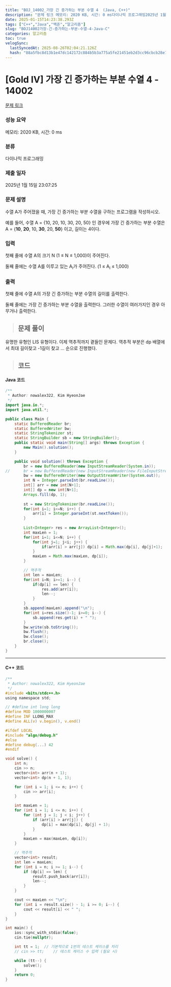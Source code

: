 ```yaml
---
title: "BOJ_14002_가장 긴 증가하는 부분 수열 4  (Java, C++)"
description: "문제 링크 메모리: 2020 KB, 시간: 0 ms다이나믹 프로그래밍2025년 1월 15일 23:07:25유명한 유형인 LIS 유형이다. 이제 역추적까지 곁들인 문제다. 역추적 부분은 dp 배열에서 최대 길이찾고 -1길이 찾고 ... 순으로 진행했다.public cla"
date: 2025-01-15T14:23:38.293Z
tags: ["C++","Java","백준","알고리즘"]
slug: "BOJ14002가장-긴-증가하는-부분-수열-4-Java-C"
categories: 알고리즘
toc: true
velogSync:
  lastSyncedAt: 2025-08-26T02:04:21.126Z
  hash: "88a5fbc8d13b1e47dc142172c884b5b3a775a5fe21451eb2d3cc96cbcb28e7c7"
---
```


# [Gold IV] 가장 긴 증가하는 부분 수열 4 - 14002 

[문제 링크](https://www.acmicpc.net/problem/14002) 

### 성능 요약

메모리: 2020 KB, 시간: 0 ms

### 분류

다이나믹 프로그래밍

### 제출 일자

2025년 1월 15일 23:07:25

### 문제 설명

<p>수열 A가 주어졌을 때, 가장 긴 증가하는 부분 수열을 구하는 프로그램을 작성하시오.</p>

<p>예를 들어, 수열 A = {10, 20, 10, 30, 20, 50} 인 경우에 가장 긴 증가하는 부분 수열은 A = {<strong>10</strong>, <strong>20</strong>, 10, <strong>30</strong>, 20, <strong>50</strong>} 이고, 길이는 4이다.</p>

### 입력 

 <p>첫째 줄에 수열 A의 크기 N (1 ≤ N ≤ 1,000)이 주어진다.</p>

<p>둘째 줄에는 수열 A를 이루고 있는 A<sub>i</sub>가 주어진다. (1 ≤ A<sub>i</sub> ≤ 1,000)</p>

### 출력 

 <p>첫째 줄에 수열 A의 가장 긴 증가하는 부분 수열의 길이를 출력한다.</p>

<p>둘째 줄에는 가장 긴 증가하는 부분 수열을 출력한다. 그러한 수열이 여러가지인 경우 아무거나 출력한다.</p>

> ## 문제 풀이

유명한 유형인 LIS 유형이다. 이제 역추적까지 곁들인 문제다. 역추적 부분은 dp 배열에서 최대 길이찾고 -1길이 찾고 ... 순으로 진행했다.


> ## 코드

#### Java 코드
```java
/**
 * Author: nowalex322, Kim HyeonJae
 */
import java.io.*;
import java.util.*;

public class Main {
	static BufferedReader br;
	static BufferedWriter bw;
	static StringTokenizer st;
	static StringBuilder sb = new StringBuilder();
	public static void main(String[] args) throws Exception {
		new Main().solution();
	}

	public void solution() throws Exception {
		br = new BufferedReader(new InputStreamReader(System.in));
//		br = new BufferedReader(new InputStreamReader(new FileInputStream("input.txt")));
		bw = new BufferedWriter(new OutputStreamWriter(System.out));
		int N = Integer.parseInt(br.readLine());
		int[] arr = new int[N+1];
		int[] dp = new int[N+1];
		Arrays.fill(dp, 1);
		
		st = new StringTokenizer(br.readLine());
        for(int i=1; i<=N; i++) {
            arr[i] = Integer.parseInt(st.nextToken());
        }
        
		List<Integer> res = new ArrayList<Integer>();
		int maxLen = 1;
		for(int i=1; i<=N; i++) {
			for(int j=1; j<i; j++) {
				if(arr[i] > arr[j]) dp[i] = Math.max(dp[i], dp[j]+1);
			}
			maxLen = Math.max(maxLen, dp[i]);
		}

		// 역추적
		int len = maxLen;
        for(int i=N; i>=1; i--) {
            if(dp[i] == len) {
                res.add(arr[i]);
                len--;
            }
        }
		sb.append(maxLen).append("\n");
		for(int i=res.size()-1; i>=0; i--) {
            sb.append(res.get(i) + " ");
        }
		bw.write(sb.toString());
		bw.flush();
		bw.close();
		br.close();
	}
}
```
---

#### C++ 코드
```c
/**
 * Author: nowalex322, Kim HyeonJae
 */
#include <bits/stdc++.h>
using namespace std;

// #define int long long
#define MOD 1000000007
#define INF LLONG_MAX
#define ALL(v) v.begin(), v.end()

#ifdef LOCAL
#include "algo/debug.h"
#else
#define debug(...) 42
#endif

void solve() {
    int n;
    cin >> n;
    vector<int> arr(n + 1);
    vector<int> dp(n + 1, 1);

    for (int i = 1; i <= n; i++) {
        cin >> arr[i];
    }

    int maxLen = 1;
    for (int i = 1; i <= n; i++) {
        for (int j = 1; j < i; j++) {
            if (arr[i] > arr[j]) {
                dp[i] = max(dp[i], dp[j] + 1);
            }
        }
        maxLen = max(maxLen, dp[i]);
    }

    // 역추적
    vector<int> result;
    int len = maxLen;
    for (int i = n; i >= 1; i--) {
        if (dp[i] == len) {
            result.push_back(arr[i]);
            len--;
        }
    }

    cout << maxLen << "\n";
    for (int i = result.size() - 1; i >= 0; i--) {
        cout << result[i] << " ";
    }
}

int main() {
    ios::sync_with_stdio(false);
    cin.tie(nullptr);

    int tt = 1;  // 기본적으로 1번의 테스트 케이스를 처리
    // cin >> tt;    // 테스트 케이스 수 입력 (필요 시)

    while (tt--) {
        solve();
    }
    return 0;
}
```